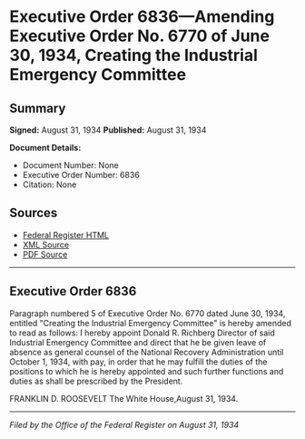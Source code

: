 # Executive Order 6836—Amending Executive Order No. 6770 of June 30, 1934, Creating the Industrial Emergency Committee

## Summary

**Signed:** August 31, 1934
**Published:** August 31, 1934

**Document Details:**
- Document Number: None
- Executive Order Number: 6836
- Citation: None

## Sources
- [Federal Register HTML](https://www.presidency.ucsb.edu/documents/executive-order-6836-amending-executive-order-no-6770-june-30-1934-creating-the-industrial)
- [XML Source](None)
- [PDF Source](None)

---

## Executive Order 6836

Paragraph numbered 5 of Executive Order No. 6770 dated June 30, 1934, entitled "Creating the Industrial Emergency Committee" is hereby amended to read as follows:
I hereby appoint Donald R. Richberg Director of said Industrial Emergency Committee and direct that he be given leave of absence as general counsel of the National Recovery Administration until October 1, 1934, with pay, in order that he may fulfill the duties of the positions to which he is hereby appointed and such further functions and duties as shall be prescribed by the President.

FRANKLIN D. ROOSEVELT
The White House,August 31, 1934.

---

*Filed by the Office of the Federal Register on August 31, 1934*

